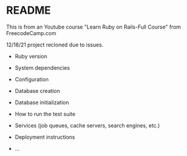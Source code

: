 # README
This is from an Youtube course "Learn Ruby on Rails-Full Course" 
from FreecodeCamp.com

12/18/21 project recloned due to issues.


* Ruby version

* System dependencies

* Configuration

* Database creation

* Database initialization

* How to run the test suite

* Services (job queues, cache servers, search engines, etc.)

* Deployment instructions

* ...
